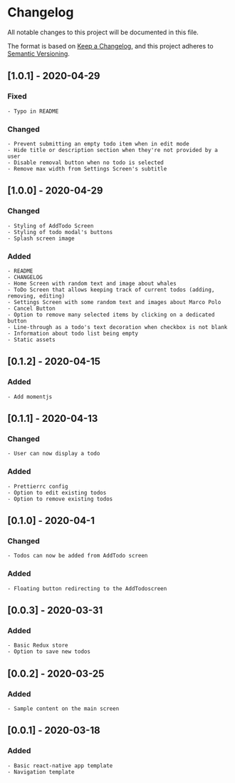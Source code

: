# Changelog

All notable changes to this project will be documented in this file.

The format is based on [Keep a Changelog](https://keepachangelog.com/en/1.0.0/),
and this project adheres to [Semantic Versioning](https://semver.org/spec/v2.0.0.html).

## [1.0.1] - 2020-04-29

### Fixed

    - Typo in README

### Changed

    - Prevent submitting an empty todo item when in edit mode
    - Hide title or description section when they're not provided by a user
    - Disable removal button when no todo is selected
    - Remove max width from Settings Screen's subtitle

## [1.0.0] - 2020-04-29

### Changed

    - Styling of AddTodo Screen
    - Styling of todo modal's buttons
    - Splash screen image

### Added

    - README
    - CHANGELOG
    - Home Screen with random text and image about whales
    - ToDo Screen that allows keeping track of current todos (adding, removing, editing)
    - Settings Screen with some random text and images about Marco Polo
    - Cancel Button
    - Option to remove many selected items by clicking on a dedicated button
    - Line-through as a todo's text decoration when checkbox is not blank
    - Information about todo list being empty
    - Static assets

## [0.1.2] - 2020-04-15

### Added

    - Add momentjs

## [0.1.1] - 2020-04-13

### Changed

    - User can now display a todo

### Added

    - Prettierrc config
    - Option to edit existing todos
    - Option to remove existing todos

## [0.1.0] - 2020-04-1

### Changed

    - Todos can now be added from AddTodo screen

### Added

    - Floating button redirecting to the AddTodoscreen

## [0.0.3] - 2020-03-31

### Added

    - Basic Redux store
    - Option to save new todos

## [0.0.2] - 2020-03-25

### Added

    - Sample content on the main screen

## [0.0.1] - 2020-03-18

### Added

    - Basic react-native app template
    - Navigation template

